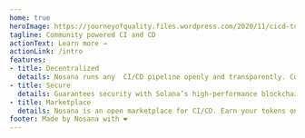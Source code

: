 ```yaml
---
home: true
heroImage: https://journeyofquality.files.wordpress.com/2020/11/cicd-tools.jpg
tagline: Community powered CI and CD
actionText: Learn more →
actionLink: /intro
features:
- title: Decentralized
  details: Nosana runs any  CI/CD pipeline openly and transparently. Computation by the people, for the people.
- title: Secure
  details: Guarantees security with Solana’s high-performance blockchain. Only a network take-over can corrupt an artifact.
- title: Marketplace
  details: Nosana is an open marketplace for CI/CD. Earn your tokens on empty compute cycles!
footer: Made by Nosana with ❤️
---
```

